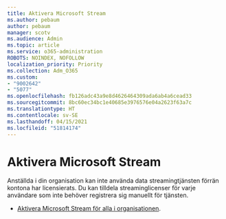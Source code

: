 ```yaml
---
title: Aktivera Microsoft Stream
ms.author: pebaum
author: pebaum
manager: scotv
ms.audience: Admin
ms.topic: article
ms.service: o365-administration
ROBOTS: NOINDEX, NOFOLLOW
localization_priority: Priority
ms.collection: Adm_O365
ms.custom:
- "9002642"
- "5077"
ms.openlocfilehash: fb126adc43a9e8d4626464309ada6ab4a6cead33
ms.sourcegitcommit: 8bc60ec34bc1e40685e3976576e04a2623f63a7c
ms.translationtype: HT
ms.contentlocale: sv-SE
ms.lasthandoff: 04/15/2021
ms.locfileid: "51814174"
---
```

# <a name="enable-microsoft-stream"></a>Aktivera Microsoft Stream

Anställda i din organisation kan inte använda data streamingtjänsten förrän kontona har licensierats. Du kan tilldela streaminglicenser för varje användare som inte behöver registrera sig manuellt för tjänsten.

- [Aktivera Microsoft Stream för alla i organisationen](https://docs.microsoft.com/stream/assign-user-licenses).
